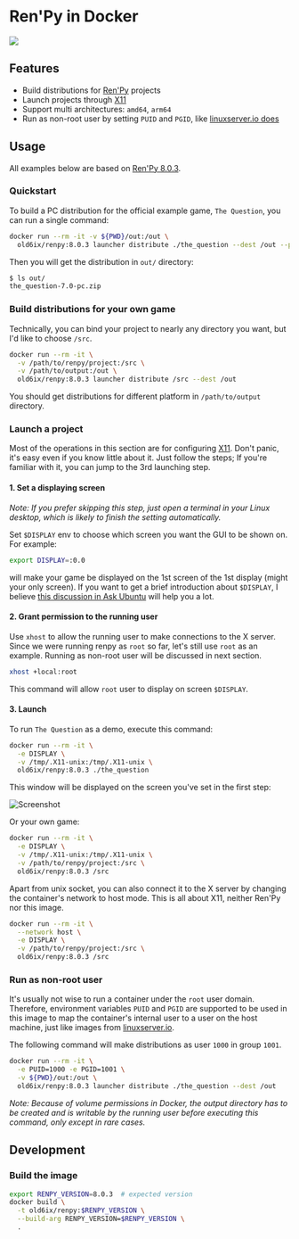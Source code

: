 # Ren'Py in Docker

[<img src="https://img.shields.io/badge/dockerhub-old6ix/renpy-important.svg?logo=docker">](https://hub.docker.com/r/old6ix/renpy/)

## Features

- Build distributions for [Ren'Py](https://www.renpy.org/) projects
- Launch projects through [X11](https://www.x.org/wiki/guide/concepts/)
- Support multi architectures: `amd64`, `arm64`
- Run as non-root user by setting `PUID` and `PGID`, like [linuxserver.io does](https://docs.linuxserver.io/general/understanding-puid-and-pgid/)

## Usage

All examples below are based on [Ren'Py 8.0.3](https://www.renpy.org/release/8.0.3).

### Quickstart

To build a PC distribution for the official example game, `The Question`, you can run a single command:

```bash
docker run --rm -it -v ${PWD}/out:/out \
  old6ix/renpy:8.0.3 launcher distribute ./the_question --dest /out --package pc
```

Then you will get the distribution in `out/` directory:

```bash
$ ls out/
the_question-7.0-pc.zip
```

### Build distributions for your own game

Technically, you can bind your project to nearly any directory you want, but I'd like to choose `/src`.

```bash
docker run --rm -it \
  -v /path/to/renpy/project:/src \
  -v /path/to/output:/out \
  old6ix/renpy:8.0.3 launcher distribute /src --dest /out
```

You should get distributions for different platform in `/path/to/output` directory.

### Launch a project 

Most of the operations in this section are for configuring [X11](https://www.x.org/wiki/guide/concepts/). Don't panic, it's easy even if you know little about it. Just follow the steps; If you're familiar with it, you can jump to the 3rd launching step.

#### 1. Set a displaying screen

*Note: If you prefer skipping this step, just open a terminal in your Linux desktop, which is likely to finish the setting automatically.*

Set `$DISPLAY` env to choose which screen you want the GUI to be shown on. For example:

```bash
export DISPLAY=:0.0
```

will make your game be displayed on the 1st screen of the 1st display (might your only screen). If you want to get a brief introduction about `$DISPLAY`, I believe [this discussion in Ask Ubuntu](https://askubuntu.com/questions/432255/what-is-the-display-environment-variable/) will help you a lot.

#### 2. Grant permission to the running user

Use `xhost` to allow the running user to make connections to the X server. Since we were running renpy as `root` so far, let's still use `root` as an example. Running as non-root user will be discussed in next section. 

```bash
xhost +local:root
```

This command will allow `root` user to display on screen `$DISPLAY`.

#### 3. Launch

To run `The Question` as a demo, execute this command:

```bash
docker run --rm -it \
  -e DISPLAY \
  -v /tmp/.X11-unix:/tmp/.X11-unix \
  old6ix/renpy:8.0.3 ./the_question
```

This window will be displayed on the screen you've set in the first step:

![Screenshot](https://user-images.githubusercontent.com/108944730/219942328-47a9566b-11c0-419f-bbc5-950849e2f7d2.png)

Or your own game:

```bash
docker run --rm -it \
  -e DISPLAY \
  -v /tmp/.X11-unix:/tmp/.X11-unix \
  -v /path/to/renpy/project:/src \
  old6ix/renpy:8.0.3 /src
```

Apart from unix socket, you can also connect it to the X server by changing the container's network to host mode. This is all about X11, neither Ren'Py nor this image.

```bash
docker run --rm -it \
  --network host \
  -e DISPLAY \
  -v /path/to/renpy/project:/src \
  old6ix/renpy:8.0.3 /src
```

### Run as non-root user

It's usually not wise to run a container under the `root` user domain. Therefore, environment variables `PUID` and `PGID` are supported to be used in this image to map the container's internal user to a user on the host machine, just like images from [linuxserver.io](https://docs.linuxserver.io/general/understanding-puid-and-pgid/).

The following command will make distributions as user `1000` in group `1001`.

```bash
docker run --rm -it \
  -e PUID=1000 -e PGID=1001 \
  -v ${PWD}/out:/out \
  old6ix/renpy:8.0.3 launcher distribute ./the_question --dest /out
```

*Note: Because of volume permissions in Docker, the output directory has to be created and is writable by the running user before executing this command, only except in rare cases.*

## Development

### Build the image

```bash
export RENPY_VERSION=8.0.3  # expected version
docker build \
  -t old6ix/renpy:$RENPY_VERSION \
  --build-arg RENPY_VERSION=$RENPY_VERSION \
  .
```
